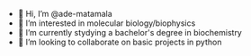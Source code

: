 - 👋 Hi, I’m @ade-matamala
- 👀 I’m interested in molecular biology/biophysics
- 🌱 I’m currently stydying a bachelor's degree in biochemistry
- 💞️ I’m looking to collaborate on basic projects in python

<!---
ade-matamala/ade-matamala is a ✨ special ✨ repository because its `README.md` (this file) appears on your GitHub profile.
You can click the Preview link to take a look at your changes.
--->
